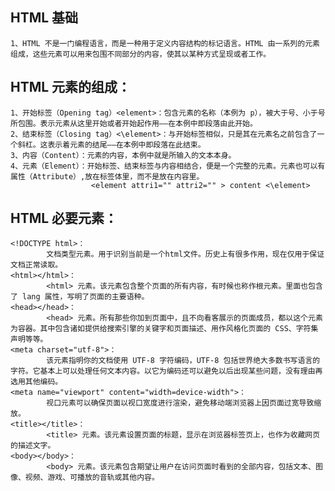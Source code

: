 
## HTML 基础
    1、HTML 不是一门编程语言，而是一种用于定义内容结构的标记语言。HTML 由一系列的元素组成，这些元素可以用来包围不同部分的内容，使其以某种方式呈现或者工作。

## HTML 元素的组成：

    1、开始标签（Opening tag）<element>：包含元素的名称（本例为 p），被大于号、小于号所包围。表示元素从这里开始或者开始起作用——在本例中即段落由此开始。
    2、结束标签（Closing tag）<\element>：与开始标签相似，只是其在元素名之前包含了一个斜杠。这表示着元素的结尾——在本例中即段落在此结束。
    3、内容（Content）：元素的内容，本例中就是所输入的文本本身。
    4、元素（Element）：开始标签、结束标签与内容相结合，便是一个完整的元素。元素也可以有属性（Attribute）,放在标签体里，而不是放在内容里。
                      <element attri1="" attri2="" > content <\element>
## HTML 必要元素：
    <!DOCTYPE html>：
            文档类型元素。用于识别当前是一个html文件。历史上有很多作用，现在仅用于保证文档正常读取。
    <html></html>：
            <html> 元素。该元素包含整个页面的所有内容，有时候也称作根元素。里面也包含了 lang 属性，写明了页面的主要语种。
    <head></head>：
            <head> 元素。所有那些你加到页面中，且不向看客展示的页面成员，都以这个元素为容器。其中包含诸如提供给搜索引擎的关键字和页面描述、用作风格化页面的 CSS、字符集声明等等。
    <meta charset="utf-8">：
            该元素指明你的文档使用 UTF-8 字符编码，UTF-8 包括世界绝大多数书写语言的字符。它基本上可以处理任何文本内容。以它为编码还可以避免以后出现某些问题，没有理由再选用其他编码。
    <meta name="viewport" content="width=device-width">：
            视口元素可以确保页面以视口宽度进行渲染，避免移动端浏览器上因页面过宽导致缩放。
    <title></title>：
            <title> 元素。该元素设置页面的标题，显示在浏览器标签页上，也作为收藏网页的描述文字。
    <body></body>：
            <body> 元素。该元素包含期望让用户在访问页面时看到的全部内容，包括文本、图像、视频、游戏、可播放的音轨或其他内容。

